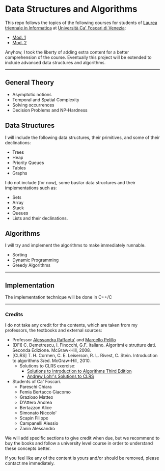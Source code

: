 # Data Structures and Algorithms

This repo follows the topics of the following courses for students of [Laurea triennale in Informatica](https://www.unive.it/pag/3/) at [Università Ca' Foscari di Venezia](https://www.unive.it/):
* [Mod. 1](https://www.unive.it/data/insegnamento/339889) 
* [Mod. 2](https://www.unive.it/data/insegnamento/339890)

Anyhow, I took the liberty of adding extra content for a better comprehension of the course.
Eventually this project will be extended to include advanced data structures and algorithms.

---

## General Theory
* Asymptotic notions
* Temporal and Spatial Complexity
* Solving occurrences
* Decision Problems and NP-Hardness

## Data Structures
I will include the following data structures, their primitives, and some of their declinations:
* Trees
* Heap
* Priority Queues
* Tables
* Graphs

I do not include (for now), some basilar data structures and their implementations such as:
* Sets
* Array
* Stack
* Queues
* Lists and their declinations.

## Algorithms
I will try and implement the algorithms to make immediately runnable.
* Sorting
* Dynamic Programming
* Greedy Algorithms

---

## Implementation

The implementation technique will be done in C++/C

---

### Credits
I do not take any credit for the contents, which are taken from my professors, the textbooks and external sources:
* Professor [Alessandra Raffaeta'](https://www.unive.it/data/persone/5591966) and [Marcello Pelillo](https://www.unive.it/data/persone/5592849)
* [DFI] C. Demetrescu, I. Finocchi, G.F. Italiano. Algoritmi e strutture dati. Seconda Edizione. McGraw-Hill, 2008.
* [CLRS] T. H. Cormen, C. E. Leiserson, R. L. Rivest, C. Stein. Introduction to algorithms 3/ed. McGraw-Hill, 2010.
  * Solutions to CLRS exercise:
    * [Solutions to Introduction to Algorithms Third Edition](https://walkccc.me/CLRS/)
    * [Andrew Lohr's Solutions to CLRS](https://sites.math.rutgers.edu/~ajl213/CLRS/CLRS.html)
* Students of Ca' Foscari.
  * Pareschi Chiara
  * Femia Bertacco Giacomo
  * Grazioso Matteo
  * D'Attero Andrea
  * Bertazzon Alice
  * Simonato Niccolo'
  * Scapin Filippo
  * Campanelli Alessio
  * Zanin Alessandro

We will add specific sections to give credit when due, but we recommend to buy the books and follow a university level course
in order to understand these concepts better.

If you feel like any of the content is yours and/or should be removed, please contact me immediately.
